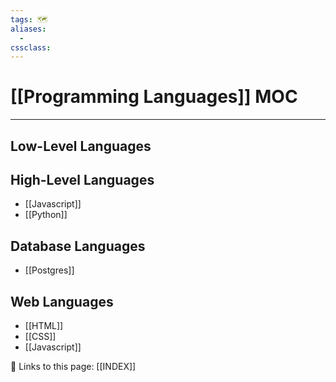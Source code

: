 ```yaml
---
tags: 🗺️
aliases:
  - 
cssclass:
---
```


# [[Programming Languages]] MOC

---

## Low-Level Languages


## High-Level Languages

- [[Javascript]]
- [[Python]]

## Database Languages

- [[Postgres]]


## Web Languages

- [[HTML]]
- [[CSS]]
- [[Javascript]]




🔗 Links to this page:
[[INDEX]]
